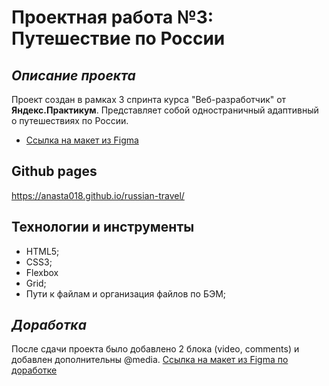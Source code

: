 # Проектная работа №3: Путешествие по России

## *Описание проекта*
Проект создан в рамках 3 спринта курса "Веб-разработчик" от **Яндекс.Практикум**. Представляет собой одностраничный адаптивный о путешествиях по России.

* [Ссылка на макет из Figma](https://www.figma.com/file/5S2WSbEFL6awjVWJ0NWL8Q/Sprint-3_-Russia-_-desktop-%2B-mobile?node-id=28503%3A0)

## **Github pages**
https://anasta018.github.io/russian-travel/

## **Технологии и инструменты**
* HTML5;
* CSS3;
* Flexbox
* Grid;
* Пути к файлам и организация файлов по БЭМ;

## *Доработка*
После сдачи проекта было добавлено 2 блока (video, comments) и добавлен дополнительны @media. 
[Ссылка на макет из Figma по доработке](https://www.figma.com/file/Q0mKbno4e0cPRhGC434xyE/Russia-%2F-desktop-%2B-mobile-(Copy)-(Copy)?node-id=0%3A1)
